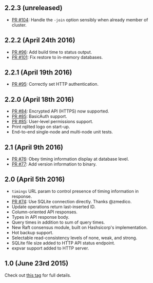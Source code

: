 ## 2.2.3 (unreleased)
- [PR #104](https://github.com/otoolep/rqlite/pull/104): Handle the `-join` option sensibly when already member of cluster.

## 2.2.2 (April 24th 2016)
- [PR #96](https://github.com/otoolep/rqlite/pull/96): Add build time to status output.
- [PR #101](https://github.com/otoolep/rqlite/pull/101): Fix restore to in-memory databases.

## 2.2.1 (April 19th 2016)
- [PR #95](https://github.com/otoolep/rqlite/pull/95): Correctly set HTTP authentication.

## 2.2.0 (April 18th 2016)
- [PR #84](https://github.com/otoolep/rqlite/pull/84): Encrypted API (HTTPS) now supported.
- [PR #85](https://github.com/otoolep/rqlite/pull/85): BasicAuth support.
- [PR #85](https://github.com/otoolep/rqlite/pull/85): User-level permissions support.
- Print rqlited logo on start-up.
- End-to-end single-node and multi-node unit tests.

## 2.1 (April 9th 2016)
- [PR #76](https://github.com/otoolep/rqlite/pull/76): Obey timing information display at database level.
- [PR #77](https://github.com/otoolep/rqlite/pull/77): Add version information to binary.

## 2.0 (April 5th 2016)
- `timings` URL param to control presence of timing information in response.
- [PR #74](https://github.com/otoolep/rqlite/pull/74): Use SQLite connection directly. Thanks @zmedico.
- Update operations return last-inserted ID.
- Column-oriented API responses.
- Types in API response body.
- Query times in addition to sum of query times.
- New Raft consensus module, built on Hashsicorp's implementation.
- Hot backup support.
- Selectable read-consistency levels of none, weak, and strong.
- SQLite file size added to HTTP API status endpoint.
- expvar support added to HTTP server.

## 1.0 (June 23rd 2015)
Check out [this tag](https://github.com/otoolep/rqlite/releases/tag/v1.0) for full details.

